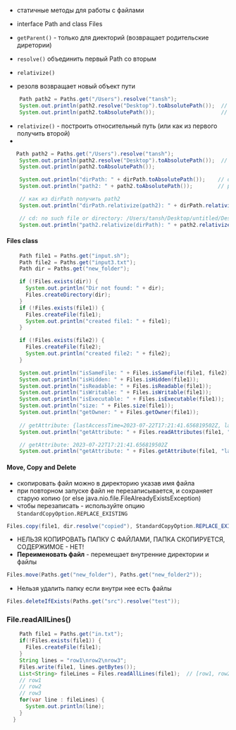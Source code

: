 - статичные методы для работы с файлами
- interface Path and class Files
- `getParent()` - только для диекторий (возвращает родительские диретории)
- `resolve()` объединить первый Path со вторым
- `relativize()`

- резолв возвращает новый объект пути
```Java
    Path path2 = Paths.get("/Users").resolve("tansh");
    System.out.println(path2.resolve("Desktop").toAbsolutePath());  // /Users/tansh/Desktop
    System.out.println(path2.toAbsolutePath());                     // /Users/tansh
```

- `relativize()` - построить относительный путь (или как из первого получить второй)
- 
``` Java
   Path path2 = Paths.get("/Users").resolve("tansh");
    System.out.println(path2.resolve("Desktop").toAbsolutePath());  // /Users/tansh/Desktop
    System.out.println(path2.toAbsolutePath());                           // /Users/tansh

    System.out.println("dirPath: " + dirPath.toAbsolutePath());    // dirPath: /Users/tansh/Desktop/untitled
    System.out.println("path2: " + path2.toAbsolutePath());        // path2: /Users/tansh

    // как из dirPath получить path2
    System.out.println("dirPath.relativize(path2): " + dirPath.relativize(path2).toAbsolutePath());  // /Users/tansh/Desktop/untitled/../..

    // cd: no such file or directory: /Users/tansh/Desktop/untitled/Desktop/untitled
    System.out.println("path2.relativize(dirPath): " + path2.relativize(dirPath).toAbsolutePath());  //  /Users/tansh/Desktop/untitled/Desktop/untitled
```
#### Files class

```Java
    Path file1 = Paths.get("input.sh");
    Path file2 = Paths.get("input3.txt");
    Path dir = Paths.get("new_folder");

    if (!Files.exists(dir)) {
      System.out.println("Dir not found: " + dir);
      Files.createDirectory(dir);
    }
    if (!Files.exists(file1)) {
      Files.createFile(file1);
      System.out.println("created file1: " + file1);
    }

    if (!Files.exists(file2)) {
      Files.createFile(file2);
      System.out.println("created file2: " + file2);
    }

    System.out.println("isSameFile: " + Files.isSameFile(file1, file2));  // isSameFile: false
    System.out.println("isHidden: " + Files.isHidden(file1));             // isHidden: false
    System.out.println("isReadable: " + Files.isReadable(file1));         // isReadable: true
    System.out.println("isWritable: " + Files.isWritable(file1));         // isWritable: true
    System.out.println("isExecutable: " + Files.isExecutable(file1));     // isExecutable: false
    System.out.println("size: " + Files.size(file1));                     // size: 11
    System.out.println("getOwner: " + Files.getOwner(file1));             // getOwner: tansh
    
    // getAttribute: {lastAccessTime=2023-07-22T17:21:41.656819502Z, lastModifiedTime=2023-07-22T17:21:40.444193826Z, size=11, creationTime=2023-07-22T17:21:17Z, isSymbolicLink=false, isRegularFile=true, fileKey=(dev=1000010,ino=47751573), isOther=false, isDirectory=false}
    System.out.println("getAttribute: " + Files.readAttributes(file1, "*"));             // read set of attribs

    // getAttribute: 2023-07-22T17:21:41.656819502Z
    System.out.println("getAttribute: " + Files.getAttribute(file1, "lastAccessTime"));   // read the value of attrib
```

#### Move, Copy and Delete
- скопировать файл можно в директорию указав имя файла
- при повторном запуске файл не перезаписывается, и сохраняет старую копию (or else java.nio.file.FileAlreadyExistsException)
- чтобы перезаписать - используйте опцию `StandardCopyOption.REPLACE_EXISTING`
```Java
Files.copy(file1, dir.resolve("copied"), StandardCopyOption.REPLACE_EXISTING); 
```
- НЕЛЬЗЯ КОПИРОВАТЬ ПАПКУ С ФАЙЛАМИ, ПАПКА СКОПИРУЕТСЯ, СОДЕРЖИМОЕ - НЕТ!
- **Переименовать файл** - перемещает внутренние директории и файлы
```Java
Files.move(Paths.get("new_folder"), Paths.get("new_folder2"));
```
- Нельзя удалить папку если внутри нее есть файлы
```Java
Files.deleteIfExists(Paths.get("src").resolve("test"));
```

### File.readAllLines()

```Java
    Path file1 = Paths.get("in.txt");
    if(!Files.exists(file1)) {
      Files.createFile(file1);
    }
    String lines = "row1\nrow2\nrow3";
    Files.write(file1, lines.getBytes());
    List<String> fileLines = Files.readAllLines(file1);  // [row1, row2, row3]
    // row1
    // row2
    // row3
    for(var line : fileLines) {
      System.out.println(line);
    }
  }
```
